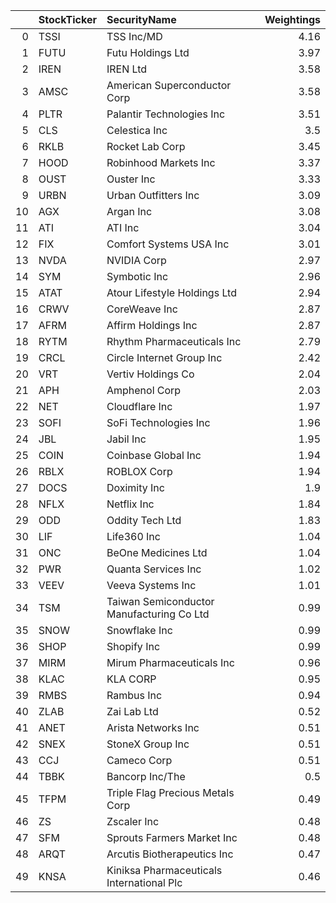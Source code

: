 |    | StockTicker   | SecurityName                              |   Weightings |
|---:|:--------------|:------------------------------------------|-------------:|
|  0 | TSSI          | TSS Inc/MD                                |         4.16 |
|  1 | FUTU          | Futu Holdings Ltd                         |         3.97 |
|  2 | IREN          | IREN Ltd                                  |         3.58 |
|  3 | AMSC          | American Superconductor Corp              |         3.58 |
|  4 | PLTR          | Palantir Technologies Inc                 |         3.51 |
|  5 | CLS           | Celestica Inc                             |         3.5  |
|  6 | RKLB          | Rocket Lab Corp                           |         3.45 |
|  7 | HOOD          | Robinhood Markets Inc                     |         3.37 |
|  8 | OUST          | Ouster Inc                                |         3.33 |
|  9 | URBN          | Urban Outfitters Inc                      |         3.09 |
| 10 | AGX           | Argan Inc                                 |         3.08 |
| 11 | ATI           | ATI Inc                                   |         3.04 |
| 12 | FIX           | Comfort Systems USA Inc                   |         3.01 |
| 13 | NVDA          | NVIDIA Corp                               |         2.97 |
| 14 | SYM           | Symbotic Inc                              |         2.96 |
| 15 | ATAT          | Atour Lifestyle Holdings Ltd              |         2.94 |
| 16 | CRWV          | CoreWeave Inc                             |         2.87 |
| 17 | AFRM          | Affirm Holdings Inc                       |         2.87 |
| 18 | RYTM          | Rhythm Pharmaceuticals Inc                |         2.79 |
| 19 | CRCL          | Circle Internet Group Inc                 |         2.42 |
| 20 | VRT           | Vertiv Holdings Co                        |         2.04 |
| 21 | APH           | Amphenol Corp                             |         2.03 |
| 22 | NET           | Cloudflare Inc                            |         1.97 |
| 23 | SOFI          | SoFi Technologies Inc                     |         1.96 |
| 24 | JBL           | Jabil Inc                                 |         1.95 |
| 25 | COIN          | Coinbase Global Inc                       |         1.94 |
| 26 | RBLX          | ROBLOX Corp                               |         1.94 |
| 27 | DOCS          | Doximity Inc                              |         1.9  |
| 28 | NFLX          | Netflix Inc                               |         1.84 |
| 29 | ODD           | Oddity Tech Ltd                           |         1.83 |
| 30 | LIF           | Life360 Inc                               |         1.04 |
| 31 | ONC           | BeOne Medicines Ltd                       |         1.04 |
| 32 | PWR           | Quanta Services Inc                       |         1.02 |
| 33 | VEEV          | Veeva Systems Inc                         |         1.01 |
| 34 | TSM           | Taiwan Semiconductor Manufacturing Co Ltd |         0.99 |
| 35 | SNOW          | Snowflake Inc                             |         0.99 |
| 36 | SHOP          | Shopify Inc                               |         0.99 |
| 37 | MIRM          | Mirum Pharmaceuticals Inc                 |         0.96 |
| 38 | KLAC          | KLA CORP                                  |         0.95 |
| 39 | RMBS          | Rambus Inc                                |         0.94 |
| 40 | ZLAB          | Zai Lab Ltd                               |         0.52 |
| 41 | ANET          | Arista Networks Inc                       |         0.51 |
| 42 | SNEX          | StoneX Group Inc                          |         0.51 |
| 43 | CCJ           | Cameco Corp                               |         0.51 |
| 44 | TBBK          | Bancorp Inc/The                           |         0.5  |
| 45 | TFPM          | Triple Flag Precious Metals Corp          |         0.49 |
| 46 | ZS            | Zscaler Inc                               |         0.48 |
| 47 | SFM           | Sprouts Farmers Market Inc                |         0.48 |
| 48 | ARQT          | Arcutis Biotherapeutics Inc               |         0.47 |
| 49 | KNSA          | Kiniksa Pharmaceuticals International Plc |         0.46 |